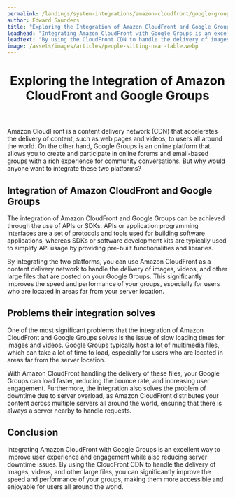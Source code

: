 ```yaml
---
permalink: /landings/system-integrations/amazon-cloudfront/google-groups
author: Edward Saunders
title: "Exploring the Integration of Amazon CloudFront and Google Groups"
leadhead: "Integrating Amazon CloudFront with Google Groups is an excellent way to improve user experience and engagement while also reducing server downtime issues"
leadtext: "By using the CloudFront CDN to handle the delivery of images, videos, and other large files, you can significantly improve the speed and performance of your groups, making them more accessible and enjoyable for users all around the world."
image: /assets/images/articles/people-sitting-near-table.webp
---
```

<div class="arttext">	<header>
		<h1>Exploring the Integration of Amazon CloudFront and Google Groups</h1>
	</header>
	<main>
		<p>Amazon CloudFront is a content delivery network (CDN) that accelerates the delivery of content, such as web pages and videos, to users all around the world. On the other hand, Google Groups is an online platform that allows you to create and participate in online forums and email-based groups with a rich experience for community conversations. But why would anyone want to integrate these two platforms?</p>
		<h2>Integration of Amazon CloudFront and Google Groups</h2>
		<p>The integration of Amazon CloudFront and Google Groups can be achieved through the use of APIs or SDKs. APIs or application programming interfaces are a set of protocols and tools used for building software applications, whereas SDKs or software development kits are typically used to simplify API usage by providing pre-built functionalities and libraries.</p>
		<p>By integrating the two platforms, you can use Amazon CloudFront as a content delivery network to handle the delivery of images, videos, and other large files that are posted on your Google Groups. This significantly improves the speed and performance of your groups, especially for users who are located in areas far from your server location.</p>
		<h2>Problems their integration solves</h2>
		<p>One of the most significant problems that the integration of Amazon CloudFront and Google Groups solves is the issue of slow loading times for images and videos. Google Groups typically host a lot of multimedia files, which can take a lot of time to load, especially for users who are located in areas far from the server location.</p>
		<p>With Amazon CloudFront handling the delivery of these files, your Google Groups can load faster, reducing the bounce rate, and increasing user engagement. Furthermore, the integration also solves the problem of downtime due to server overload, as Amazon CloudFront distributes your content across multiple servers all around the world, ensuring that there is always a server nearby to handle requests.</p>
		<h2>Conclusion</h2>
		<p>Integrating Amazon CloudFront with Google Groups is an excellent way to improve user experience and engagement while also reducing server downtime issues. By using the CloudFront CDN to handle the delivery of images, videos, and other large files, you can significantly improve the speed and performance of your groups, making them more accessible and enjoyable for users all around the world.</p>
	</main>
</div>